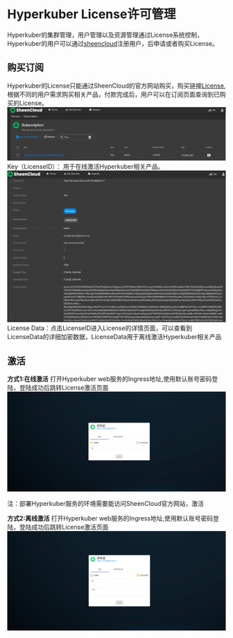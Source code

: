 # Hyperkuber License许可管理

Hyperkuber的集群管理，用户管理以及资源管理通过License系统控制，Hyperkuber的用户可以通过[sheencloud](https://account.sheencloud.com/sessions/signin)注册用户，后申请或者购买License。

## 购买订阅
Hyperkuber的License只能通过SheenCloud的官方网站购买，购买链接[License](https://account.sheencloud.com/service/subscriptions),根据不同的用户需求购买相关产品，付款完成后，用户可以在订阅页面查询到已购买的License。
![Minion](../../../assets/images/license/order1.jpg)
Key（LicenseID）： 用于在线激活Hyperkuber相关产品。
![Minion](../../../assets/images/license/order2.jpg)
License Data：点击LicenseID进入License的详情页面，可以查看到LicenseData的详细加密数据，LicenseData用于离线激活Hyperkuber相关产品

## 激活
**方式1:在线激活**
打开Hyperkuber web服务的Ingress地址,使用默认账号密码登陆，登陆成功后跳转License激活页面
![Minion](../../../assets/images/license/online.jpg)

注：部署Hyperkuber服务的环境需要能访问SheenCloud官方网站，激活

**方式2:离线激活**
打开Hyperkuber web服务的Ingress地址,使用默认账号密码登陆，登陆成功后跳转License激活页面
![Minion](../../../assets/images/license/offline.jpg)

